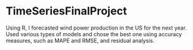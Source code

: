 # TimeSeriesFinalProject
Using R, I forecasted wind power production in the US for the next year. Used various types of models and chose the best one using accuracy measures, such as MAPE and RMSE, and residual analysis.
